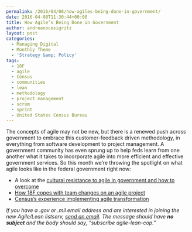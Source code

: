 ```yaml
---
permalink: /2016/04/08/how-agiles-being-done-in-government/
date: 2016-04-08T11:30:44+00:00
title: How Agile’s Being Done in Government
author: andreanocesigritz
layout: post
categories:
  - Managing Digital
  - Monthly Theme
  - 'Strategy &amp; Policy'
tags:
  - 18F
  - agile
  - Census
  - communities
  - lean
  - methodology
  - project management
  - scrum
  - sprint
  - United States Census Bureau
---
```


The concepts of agile may not be new, but there is a renewed push across government to embrace this customer-feedback driven methodology, in everything from software development to project management. A government community has even sprung up to help feds learn from one another what it takes to incorporate agile into more efficient and effective government services. So this month we’re throwing the spotlight on what agile looks like in the federal government right now:

  * A look at the [cultural resistance to agile in government and how to overcome](https://www.digitalgov.gov/2016/04/22/recap-how-to-overcome-cultural-resistance-to-agile-in-government/)
  * [How 18F copes with team changes on an agile project](https://www.digitalgov.gov/2016/04/19/the-teams-they-are-a-changin/)
  * [Census’s experience implementing agile transformation](https://www.digitalgov.gov/2016/04/28/agile-transformation-at-census/)

_If you have a .gov or .mil email address and are interested in joining the new Agile/Lean listserv, [send an email](mailto:listserv@listserv.gsa.gov). The message should have **no subject** and the body should say, &#8220;subscribe agile-lean-cop.&#8221;_